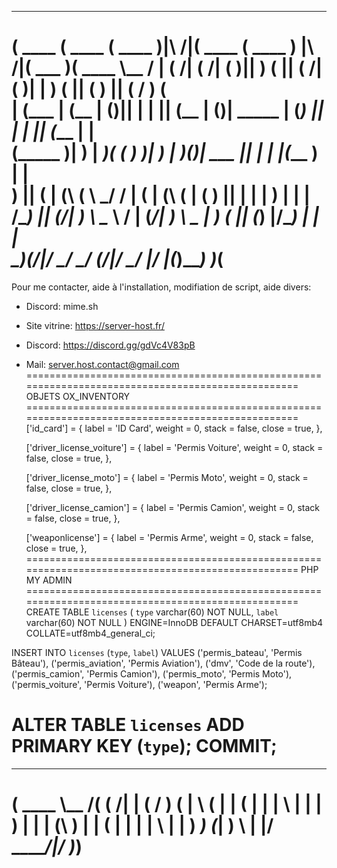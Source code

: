  _______  _______  _______           _______  _______                  _______  _______ _________
(  ____ \(  ____ \(  ____ )|\     /|(  ____ \(  ____ )       |\     /|(  ___  )(  ____ \\__   __/
| (    \/| (    \/| (    )|| )   ( || (    \/| (    )|       | )   ( || (   ) || (    \/   ) (   
| (_____ | (__    | (____)|| |   | || (__    | (____)| _____ | (___) || |   | || (_____    | |   
(_____  )|  __)   |     __)( (   ) )|  __)   |     __)(_____)|  ___  || |   | |(_____  )   | |   
      ) || (      | (\ (    \ \_/ / | (      | (\ (          | (   ) || |   | |      ) |   | |   
/\____) || (____/\| ) \ \__  \   /  | (____/\| ) \ \__       | )   ( || (___) |/\____) |   | |   
\_______)(_______/|/   \__/   \_/   (_______/|/   \__/       |/     \|(_______)\_______)   )_(   
==================================================================================================
Pour me contacter, aide à l'installation, modifiation de script, aide divers:

- Discord:
mime.sh

- Site vitrine:
https://server-host.fr/

- Discord:
https://discord.gg/gdVc4V83pB

- Mail:
server.host.contact@gmail.com
==================================================================================================
OBJETS OX_INVENTORY
==================================================================================================
     ['id_card'] = {
        label = 'ID Card',
        weight = 0,
        stack = false,
        close = true,
    },

    ['driver_license_voiture'] = {
        label = 'Permis Voiture',
        weight = 0,
        stack = false,
        close = true,
    },

    ['driver_license_moto'] = {
        label = 'Permis Moto',
        weight = 0,
        stack = false,
        close = true,
    },

    ['driver_license_camion'] = {
        label = 'Permis Camion',
        weight = 0,
        stack = false,
        close = true,
    },

    ['weaponlicense'] = {
        label = 'Permis Arme',
        weight = 0,
        stack = false,
        close = true,
    },
==================================================================================================
PHP MY ADMIN
==================================================================================================
CREATE TABLE `licenses` (
  `type` varchar(60) NOT NULL,
  `label` varchar(60) NOT NULL
) ENGINE=InnoDB DEFAULT CHARSET=utf8mb4 COLLATE=utf8mb4_general_ci;

INSERT INTO `licenses` (`type`, `label`) VALUES
('permis_bateau', 'Permis Bâteau'),
('permis_aviation', 'Permis Aviation'),
('dmv', 'Code de la route'),
('permis_camion', 'Permis Camion'),
('permis_moto', 'Permis Moto'),
('permis_voiture', 'Permis Voiture'),
('weapon', 'Permis Arme');

ALTER TABLE `licenses`
  ADD PRIMARY KEY (`type`);
COMMIT;
==================================================================================================
 _______ _________ _       
(  ____ \\__   __/( (    /|
| (    \/   ) (   |  \  ( |
| (__       | |   |   \ | |
|  __)      | |   | (\ \) |
| (         | |   | | \   |
| )      ___) (___| )  \  |
|/       \_______/|/    )_)
==================================================================================================